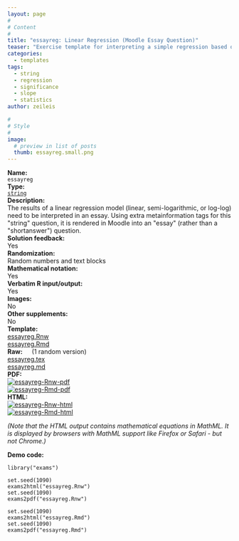```yaml
---
layout: page
#
# Content
#
title: "essayreg: Linear Regression (Moodle Essay Question)"
teaser: "Exercise template for interpreting a simple regression based on randomly-generated data (with either a linear, semi-logarithmic, or log-log relationship) in form of an essay (for Moodle)."
categories:
  - templates
tags:
  - string
  - regression
  - significance
  - slope
  - statistics
author: zeileis

#
# Style
#
image:
  # preview in list of posts
  thumb: essayreg.small.png
---
```


<div class='row t1 b1'>
  <div class='medium-4 columns'><b>Name:</b></div>
  <div class='medium-8 columns'><code class="highlighter-rouge">essayreg</code></div>
</div>
<div class='row t1 b1'>
  <div class='medium-4 columns'><b>Type:</b></div>
  <div class='medium-8 columns'><a href="{{ site.url }}/tag/string/"><code class="highlighter-rouge">string</code></a></div>
</div>


<div class='row t20 b1'>
  <div class='medium-4 columns'><b>Description:</b></div>
  <div class='medium-8 columns'>The results of a linear regression model (linear, semi-logarithmic, or log-log) need to be interpreted in an essay. Using extra metainformation tags for this "string" question, it is rendered in Moodle into an "essay" (rather than a "shortanswer") question.</div>
</div>
<div class='row t1 b1'>
  <div class='medium-4 columns'><b>Solution feedback:</b></div>
  <div class='medium-8 columns'>Yes</div>
</div>
<div class='row t1 b1'>
  <div class='medium-4 columns'><b>Randomization:</b></div>
  <div class='medium-8 columns'>Random numbers and text blocks</div>
</div>
<div class='row t1 b1'>
  <div class='medium-4 columns'><b>Mathematical notation:</b></div>
  <div class='medium-8 columns'>Yes</div>
</div>
<div class='row t1 b1'>
  <div class='medium-4 columns'><b>Verbatim R input/output:</b></div>
  <div class='medium-8 columns'>Yes</div>
</div>
<div class='row t1 b1'>
  <div class='medium-4 columns'><b>Images:</b></div>
  <div class='medium-8 columns'>No</div>
</div>
<div class='row t1 b1'>
  <div class='medium-4 columns'><b>Other supplements:</b></div>
  <div class='medium-8 columns'>No</div>
</div>

<div class='row t20 b1'>
  <div class='medium-4 columns'><b>Template:</b></div>
  <div class='medium-4 columns'><a href="{{ site.url }}/assets/posts/2017-08-14-essayreg//essayreg.Rnw">essayreg.Rnw</a></div>
  <div class='medium-4 columns'><a href="{{ site.url }}/assets/posts/2017-08-14-essayreg//essayreg.Rmd">essayreg.Rmd</a></div>
</div>
<div class='row t1 b1'>
  <div class='medium-4 columns'><b>Raw:</b> (1 random version)</div>
  <div class='medium-4 columns'><a href="{{ site.url }}/assets/posts/2017-08-14-essayreg//essayreg.tex">essayreg.tex</a></div>
  <div class='medium-4 columns'><a href="{{ site.url }}/assets/posts/2017-08-14-essayreg//essayreg.md" >essayreg.md</a></div>
</div>
<div class='row t1 b1'>
  <div class='medium-4 columns'><b>PDF:</b></div>
  <div class='medium-4 columns'><a href="{{ site.url }}/assets/posts/2017-08-14-essayreg//essayreg-Rnw.pdf"><img src="{{ site.url }}/assets/posts/2017-08-14-essayreg//essayreg-Rnw-pdf.png" alt="essayreg-Rnw-pdf"/></a></div>
  <div class='medium-4 columns'><a href="{{ site.url }}/assets/posts/2017-08-14-essayreg//essayreg-Rmd.pdf"><img src="{{ site.url }}/assets/posts/2017-08-14-essayreg//essayreg-Rmd-pdf.png" alt="essayreg-Rmd-pdf"/></a></div>
</div>
<div class='row t1 b20'>
  <div class='medium-4 columns'><b>HTML:</b></div>
  <div class='medium-4 columns'><a href="{{ site.url }}/assets/posts/2017-08-14-essayreg//essayreg-Rnw.html"><img src="{{ site.url }}/assets/posts/2017-08-14-essayreg//essayreg-Rnw-html.png" alt="essayreg-Rnw-html"/></a></div>
  <div class='medium-4 columns'><a href="{{ site.url }}/assets/posts/2017-08-14-essayreg//essayreg-Rmd.html"><img src="{{ site.url }}/assets/posts/2017-08-14-essayreg//essayreg-Rmd-html.png" alt="essayreg-Rmd-html"/></a></div>
</div>

_(Note that the HTML output contains mathematical equations in MathML. It is displayed by browsers with MathML support like Firefox or Safari - but not Chrome.)_

**Demo code:**

<pre><code class="prettyprint ">library(&quot;exams&quot;)

set.seed(1090)
exams2html(&quot;essayreg.Rnw&quot;)
set.seed(1090)
exams2pdf(&quot;essayreg.Rnw&quot;)

set.seed(1090)
exams2html(&quot;essayreg.Rmd&quot;)
set.seed(1090)
exams2pdf(&quot;essayreg.Rmd&quot;)</code></pre>
